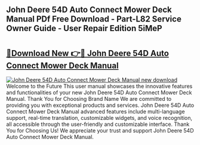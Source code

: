 ## John Deere 54D Auto Connect Mower Deck Manual PDf Free Download - Part-L82 Service Owner Guide - User Repair Edition 5iMeP

# <h2><a href="http://bc90842.oget.top/?id=John+Deere+54D+Auto+Connect+Mower+Deck+Manual">🔗Download New 👉🔴 John Deere 54D Auto Connect Mower Deck Manual</a></h2>

[![John Deere 54D Auto Connect Mower Deck Manual new download](https://i.imgur.com/5g1atiW.png)](http://bc90842.oget.top/?id=John+Deere+54D+Auto+Connect+Mower+Deck+Manual)
Welcome to the Future This user manual showcases the innovative features and functionalities of your new John Deere 54D Auto Connect Mower Deck Manual. Thank You for Choosing Brand Name We are committed to providing you with exceptional products and services. John Deere 54D Auto Connect Mower Deck Manual advanced features include multi-language support, real-time translation, customizable widgets, and voice recognition, all accessible through the user-friendly and customizable interface. Thank You for Choosing Us! We appreciate your trust and support John Deere 54D Auto Connect Mower Deck Manual.
